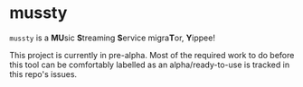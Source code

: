 # mussty

`mussty` is a **MU**sic **S**treaming **S**ervice migra**T**or, **Y**ippee!

This project is currently in pre-alpha. Most of the required work to do before this tool can be comfortably labelled as an alpha/ready-to-use is tracked in this repo's issues.

